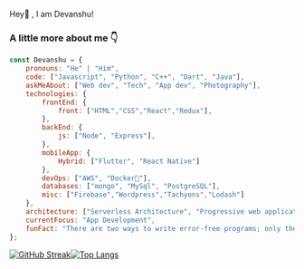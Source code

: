 Hey👋 , I am Devanshu!
### A little more about me 👇
```javascript
const Devanshu = {
    pronouns: "He" | "Him",
    code: ["Javascript", "Python", "C++", "Dart", "Java"],
    askMeAbout: ["Web dev", "Tech", "App dev", "Photography"],
    technologies: {
        frontEnd: {
            front: ["HTML","CSS","React","Redux"],
        },
        backEnd: {
            js: ["Node", "Express"],
        },
        mobileApp: {
            Hybrid: ["Flutter", "React Native"]
        },
        devOps: ["AWS", "Docker🐳"],
        databases: ["mongo", "MySql", "PostgreSQL"],
        misc: ["Firebase","Wordpress","Tachyons","Lodash"]
    },
    architecture: ["Serverless Architecture", "Progressive web applications", "Single page applications"],
    currentFocus: "App Development",
    funFact: "There are two ways to write error-free programs; only the third one works"
};
```
[![GitHub Streak](http://github-readme-streak-stats.herokuapp.com?user=devanshuruhela&theme=react&hide_border=true)](https://git.io/streak-stats)[![Top Langs](https://github-readme-stats.vercel.app/api/top-langs/?username=devanshuruhela&layout=compact)](https://github.com/anuraghazra/github-readme-stats)
